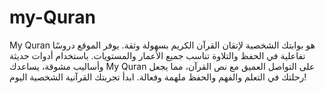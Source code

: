 # my-Quran
 My Quran هو بوابتك الشخصية لإتقان القرآن الكريم بسهولة وثقة. يوفر الموقع دروسًا تفاعلية في الحفظ والتلاوة تناسب جميع الأعمار والمستويات. باستخدام أدوات حديثة وأساليب مشوقة، يساعدك My Quran على التواصل العميق مع نص القرآن، مما يجعل رحلتك في التعلم والفهم والحفظ ملهمة وفعالة. ابدأ تجربتك القرآنية الشخصية اليوم!
